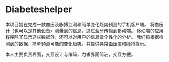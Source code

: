 # Diabeteshelper
本项目旨在完成一款血压及脉搏监测和简单变化趋势预测的手机客户端。
将血压计（也可以是其他设备）测量到的信息，通过蓝牙传输到移动端。
移动端的应用程序除了显示这些数据外，还可以对用户的信息做个性化的分析。
我们将根据检测到的数据，简单预测可能的变化趋势。并提供异常血压值和脉搏提示。

本人主要负责界面，交互设计与编码，力求界面简洁，交互方便。
